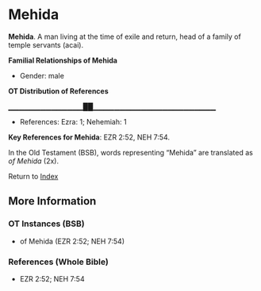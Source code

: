 # Mehida
**Mehida**. 
A man living at the time of exile and return, head of a family of temple servants (acai). 




**Familial Relationships of Mehida**


* Gender: male


**OT Distribution of References**

▁▁▁▁▁▁▁▁▁▁▁▁▁▁██▁▁▁▁▁▁▁▁▁▁▁▁▁▁▁▁▁▁▁▁▁▁▁
* References: Ezra: 1; Nehemiah: 1



**Key References for Mehida**: 
EZR 2:52, NEH 7:54. 


In the Old Testament (BSB), words representing “Mehida” are translated as 
*of Mehida* (2x). 




Return to [Index](00-Index.md)

## More Information

### OT Instances (BSB)

* of Mehida (EZR 2:52; NEH 7:54)



### References (Whole Bible)

* EZR 2:52; NEH 7:54



